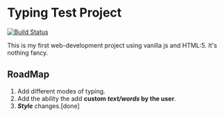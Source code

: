 # Typing Test Project

[![Build Status](https://img.shields.io/badge/build-passing-brightgreen)](https://github.com/ksamanth/TypingTest-Project-1)

This is my first web-development project using vanilla js and HTML:5. It's nothing fancy.

## RoadMap

1. Add different modes of typing.
2. Add the ability the add **custom _text/words_ by the user**.
3. **_Style_** changes.[done]
